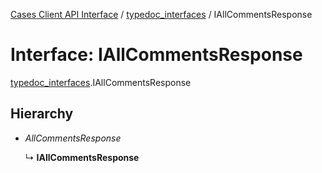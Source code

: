 [Cases Client API Interface](../server_client_api.md) / [typedoc_interfaces](../modules/typedoc_interfaces.md) / IAllCommentsResponse

# Interface: IAllCommentsResponse

[typedoc_interfaces](../modules/typedoc_interfaces.md).IAllCommentsResponse

## Hierarchy

- *AllCommentsResponse*

  ↳ **IAllCommentsResponse**
